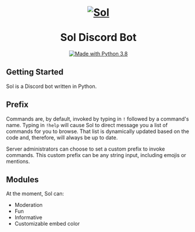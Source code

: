 <h1 align="center">
<a href="https://github.com/I-Atlas/Sol"><img src="https://imgur.com/fDxHk3L.png" alt="Sol"></a>
<br>
<br>
Sol Discord Bot
</h1>

<p align="center">
<a href="https://www.python.org/downloads/"><img src="https://img.shields.io/badge/Made%20With-Python%203.8-blue.svg?style=for-the-badge" alt="Made with Python 3.8"></a>
</p>


## Getting Started
Sol is a Discord bot written in Python.

## Prefix
Commands are, by default, invoked by typing in `!` followed by a command's name. Typing in `!help` will cause Sol to direct message you a list of commands for you to browse. That list is dynamically updated based on the code and, therefore, will always be up to date.

Server administrators can choose to set a custom prefix to invoke commands. This custom prefix can be any string input, including emojis or mentions.

## Modules
At the moment, Sol can:
* Moderation
* Fun
* Informative
* Customizable embed color
